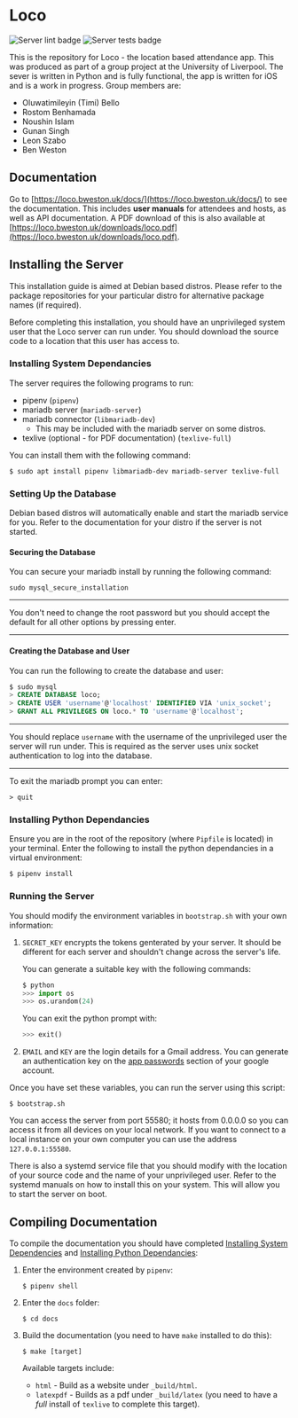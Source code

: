 # Loco

![Server lint badge](https://github.com/bweston6/group69_comp208/actions/workflows/server%20lint.yml/badge.svg)
![Server tests badge](https://github.com/bweston6/group69_comp208/actions/workflows/server%20tests.yml/badge.svg)

This is the repository for Loco - the location based attendance app. This was produced as part of a group project at the University of Liverpool. The sever is written in Python and is fully functional, the app is written for iOS and is a work in progress. Group members are:

* Oluwatimileyin (Timi) Bello
* Rostom Benhamada
* Noushin Islam
* Gunan Singh
* Leon Szabo
* Ben Weston

## Documentation
Go to [https://loco.bweston.uk/docs/](https://loco.bweston.uk/docs/) to see the documentation. This includes **user manuals** for attendees and hosts, as well as API documentation. A PDF download of this is also available at [https://loco.bweston.uk/downloads/loco.pdf](https://loco.bweston.uk/downloads/loco.pdf).

## Installing the Server
This installation guide is aimed at Debian based distros. Please refer to the package repositories for your particular distro for alternative package names (if required).

Before completing this installation, you should have an unprivileged system user that the Loco server can run under. You should download the source code to a location that this user has access to.

### Installing System Dependancies
The server requires the following programs to run:

* pipenv (`pipenv`)
* mariadb server (`mariadb-server`)
* mariadb connector (`libmariadb-dev`)
	* This may be included with the mariadb server on some distros.
* texlive (optional - for PDF documentation) (`texlive-full`)

You can install them with the following command:

```
$ sudo apt install pipenv libmariadb-dev mariadb-server texlive-full
```

### Setting Up the Database
Debian based distros will automatically enable and start the mariadb service for you. Refer to the documentation for your distro if the server is not started.

#### Securing the Database
You can secure your mariadb install by running the following command:

```
sudo mysql_secure_installation
```

---

You don't need to change the root password but you should accept the default for all other options by pressing enter.

---

#### Creating the Database and User
You can run the following to create the database and user:

```sql
$ sudo mysql
> CREATE DATABASE loco;
> CREATE USER 'username'@'localhost' IDENTIFIED VIA 'unix_socket';
> GRANT ALL PRIVILEGES ON loco.* TO 'username'@'localhost';
```

---

You should replace `username` with the username of the unprivileged user the server will run under. This is required as the server uses unix socket authentication to log into the database.

---

To exit the mariadb prompt you can enter:

```
> quit
```

### Installing Python Dependancies
Ensure you are in the root of the repository (where `Pipfile` is located) in your terminal. Enter the following to install the python dependancies in a virtual environment:

```
$ pipenv install
```

### Running the Server
You should modify the environment variables in `bootstrap.sh` with your own information:

1. `SECRET_KEY` encrypts the tokens genterated by your server. It should be different for each server and shouldn't change across the server's life.
	
	You can generate a suitable key with the following commands:
	
	```python
	$ python
	>>> import os
	>>> os.urandom(24)
	```
	
	You can exit the python prompt with:
	
	```python
	>>> exit()
	```
	
1. `EMAIL` and `KEY` are the login details for a Gmail address. You can generate an authentication key on the [app passwords](https://myaccount.google.com/apppasswords) section of your google account.

Once you have set these variables, you can run the server using this script:
	
```
$ bootstrap.sh
```
	
You can access the server from port 55580; it hosts from 0.0.0.0 so you can access it from all devices on your local network. If you want to connect to a local instance on your own computer you can use the address `127.0.0.1:55580`.

There is also a systemd service file that you should modify with the location of your source code and the name of your unprivileged user. Refer to the systemd manuals on how to install this on your system. This will allow you to start the server on boot.

## Compiling Documentation
To compile the documentation you should have completed [Installing System Dependencies](#installing-system-dependencies) and [Installing Python Dependancies](#installing-python-dependancies):

1. Enter the environment created by `pipenv`:

	```
	$ pipenv shell
	```
1. Enter the `docs` folder:

	```
	$ cd docs
	```
1. Build the documentation (you need to have `make` installed to do this):

	```
	$ make [target]
	```
	
	Available targets include:
	
	* `html` - Build as a website under `_build/html`.
	* `latexpdf` - Builds as a pdf under `_build/latex` (you need to have a *full* install of `texlive` to complete this target).
